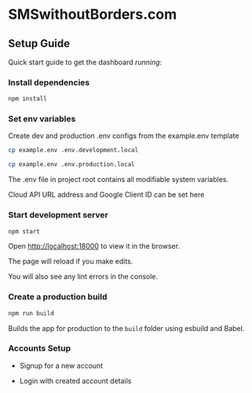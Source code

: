 # SMSwithoutBorders.com

## Setup Guide

Quick start guide to get the dashboard *running*:

### Install dependencies

```bash
npm install
```

### Set env variables

Create dev and production .env configs from the example.env template

```bash
cp example.env .env.development.local

cp example.env .env.production.local

```

The .env file in project root contains all modifiable system variables.

Cloud API URL address and Google Client ID can be set here

### Start development server

```bash
npm start
```

Open [http://localhost:18000](http://localhost:18000) to view it in the browser.

The page will reload if you make edits.

You will also see any lint errors in the console.

### Create a production build

```bash
npm run build
```

Builds the app for production to the `build` folder using esbuild and Babel.

### Accounts Setup

- Signup for a new account

- Login with created account details

